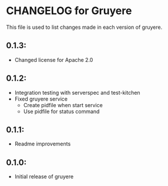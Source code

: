 # CHANGELOG for Gruyere

This file is used to list changes made in each version of gruyere.

## 0.1.3:

* Changed license for Apache 2.0

## 0.1.2:

* Integration testing with serverspec and test-kitchen
* Fixed gruyere service
  - Create pidfile when start service
  - Use pidfile for status command

## 0.1.1:

* Readme improvements

## 0.1.0:

* Initial release of gruyere

